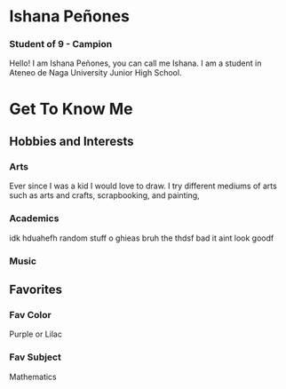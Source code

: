 # Ishana Peñones
### Student of 9 - Campion
Hello! I am Ishana Peñones, you can call me Ishana. I am a student in Ateneo de Naga University Junior High School. 

# Get To Know Me
## Hobbies and Interests
### Arts
Ever since I was a kid I would love to draw. I try different mediums of arts such as arts and crafts, scrapbooking, and painting,


### Academics
idk hduahefh random stuff o ghieas bruh the thdsf 
bad it aint look goodf

### Music

### 

## Favorites

### Fav Color

Purple or Lilac
### Fav Subject

Mathematics

